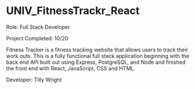 # UNIV_FitnessTrackr_React
	
Role: Full Stack Developer

Project Completed: 10/20

Fitness Tracker is a fitness tracking website that allows users to track their work outs. 
This is a fully functional full stack application beginning with the back end API built out using Express, PostgreSQL, and Node and finished the front end with React, JavaScript, CSS and HTML.

Developer: Tilly Wright
